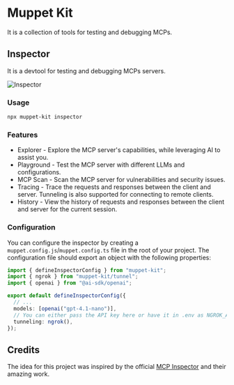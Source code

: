 # Muppet Kit

It is a collection of tools for testing and debugging MCPs.

## Inspector

It is a devtool for testing and debugging MCPs servers.

![Inspector](https://raw.githubusercontent.com/muppet-dev/kit/main/public/inspector.png)

### Usage

```bash
npx muppet-kit inspector
```

### Features

- Explorer - Explore the MCP server's capabilities, while leveraging AI to assist you.
- Playground - Test the MCP server with different LLMs and configurations.
- MCP Scan - Scan the MCP server for vulnerabilities and security issues.
- Tracing - Trace the requests and responses between the client and server. Tunneling is also supported for connecting to remote clients.
- History - View the history of requests and responses between the client and server for the current session.

### Configuration

You can configure the inspector by creating a `muppet.config.js`/`muppet.config.ts` file in the root of your project. The configuration file should export an object with the following properties:

```ts
import { defineInspectorConfig } from "muppet-kit";
import { ngrok } from "muppet-kit/tunnel";
import { openai } from "@ai-sdk/openai";

export default defineInspectorConfig({
  // ...
  models: [openai("gpt-4.1-nano")],
  // You can either pass the API key here or have it in .env as NGROK_API_KEY
  tunneling: ngrok(),
});
```

## Credits

The idea for this project was inspired by the official [MCP Inspector](https://github.com/modelcontextprotocol/inspector) and their amazing work.

